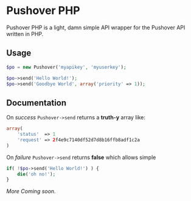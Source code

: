 # Pushover PHP

Pushover PHP is a light, damn simple API wrapper for the Pushover API written in PHP.

## Usage

```php
$po = new Pushover('myapikey', 'myuserkey');

$po->send('Hello World!');
$po->send('Goodbye World', array('priority' => 1));
```

## Documentation

On *success* `Pushover->send` returns a **truth-y** array like:

```php
array(
    'status'  => 1
    'request' => 2f4e9c7140df52d7d8b16ffb8adf1c2a
)
```
	
On *failure* `Pushover->send` returns **false** which allows simple

```php
if( !$po->send('Hello World!') ) { 
	die('oh no!'); 
}
```

*More Coming soon.*
